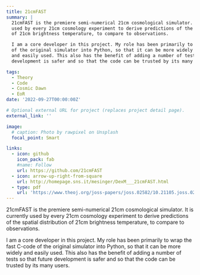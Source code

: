 ```yaml
---
title: 21cmFAST
summary: |
  21cmFAST is the premiere semi-numerical 21cm cosmological simulator. It is currently 
  used by every 21cm cosmology experiment to derive predictions of the spatial distribution 
  of 21cm brightness temperature, to compare to observations.

  I am a core developer in this project. My role has been primarily to wrap the fast C-code 
  of the original simulator into Python, so that it can be more widely 
  and easily used. This also has the benefit of adding a number of tests so that future
  development is safer and so that the code can be trusted by its many users.

tags:
  - Theory
  - Code
  - Cosmic Dawn
  - EoR
date: '2022-09-27T00:00:00Z'

# Optional external URL for project (replaces project detail page).
external_link: ''

image:
  # caption: Photo by rawpixel on Unsplash
  focal_point: Smart

links:
  - icon: github
    icon_pack: fab
    #name: Follow
    url: https://github.com/21cmFAST
  - icon: arrow-up-right-from-square
    url: http://homepage.sns.it/mesinger/DexM___21cmFAST.html
  - type: pdf
    url: 'https://www.theoj.org/joss-papers/joss.02582/10.21105.joss.02582.pdf'
---
```



21cmFAST is the premiere semi-numerical 21cm cosmological simulator. It is currently 
used by every 21cm cosmology experiment to derive predictions of the spatial distribution 
of 21cm brightness temperature, to compare to observations.

I am a core developer in this project. My role has been primarily to wrap the fast C-code 
of the original simulator into Python, so that it can be more widely 
and easily used. This also has the benefit of adding a number of tests so that future
development is safer and so that the code can be trusted by its many users.
